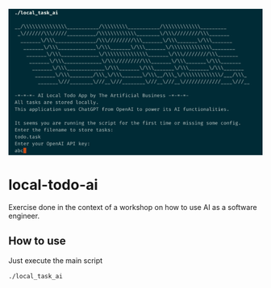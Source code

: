 ![intro image](./assets/image0.png)

# local-todo-ai

Exercise done in the context of a workshop on how to use AI as a software engineer.

## How to use

Just execute the main script 

```
./local_task_ai
```

